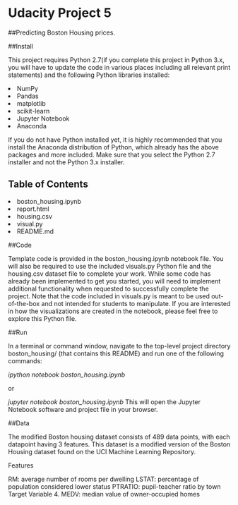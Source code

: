# Udacity Project 5 
##Predicting Boston Housing prices.

##Install

This project requires Python 2.7(if you complete this project in Python 3.x, you will have to update the code in various places including all relevant print statements) and the following Python libraries installed:

<li>NumPy</li>
<li>Pandas</li>
<li>matplotlib</li>
<li>scikit-learn</li>
<li>Jupyter Notebook</li>
<li>Anaconda</li>

If you do not have Python installed yet, it is highly recommended that you install the Anaconda distribution of Python, which already has the above packages and more included. Make sure that you select the Python 2.7 installer and not the Python 3.x installer.

## Table of Contents
<li>boston_housing.ipynb</li>
<li>report.html</li>
<li>housing.csv</li>
<li>visual.py</li>
<li>README.md</li>

##Code

Template code is provided in the boston_housing.ipynb notebook file. You will also be required to use the included visuals.py Python file and the housing.csv dataset file to complete your work. While some code has already been implemented to get you started, you will need to implement additional functionality when requested to successfully complete the project. Note that the code included in visuals.py is meant to be used out-of-the-box and not intended for students to manipulate. If you are interested in how the visualizations are created in the notebook, please feel free to explore this Python file.

##Run

In a terminal or command window, navigate to the top-level project directory boston_housing/ (that contains this README) and run one of the following commands:

<em>ipython notebook boston_housing.ipynb</em>

or

<em>jupyter notebook boston_housing.ipynb</em>
This will open the Jupyter Notebook software and project file in your browser.

##Data

The modified Boston housing dataset consists of 489 data points, with each datapoint having 3 features. This dataset is a modified version of the Boston Housing dataset found on the UCI Machine Learning Repository.

Features

RM: average number of rooms per dwelling
LSTAT: percentage of population considered lower status
PTRATIO: pupil-teacher ratio by town
Target Variable 4. MEDV: median value of owner-occupied homes
